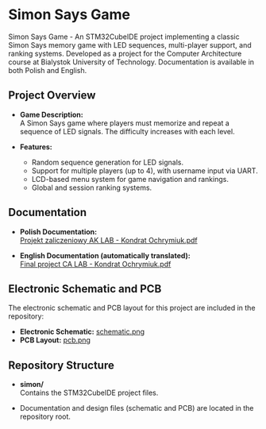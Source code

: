 # Simon Says Game

Simon Says Game - An STM32CubeIDE project implementing a classic Simon Says memory game with LED sequences, multi-player support, and ranking systems. Developed as a project for the Computer Architecture course at Bialystok University of Technology. Documentation is available in both Polish and English.

## Project Overview

- **Game Description:**  
  A Simon Says game where players must memorize and repeat a sequence of LED signals. The difficulty increases with each level.

- **Features:**
  - Random sequence generation for LED signals.
  - Support for multiple players (up to 4), with username input via UART.
  - LCD-based menu system for game navigation and rankings.
  - Global and session ranking systems.

## Documentation

- **Polish Documentation:**  
  [Projekt zaliczeniowy AK LAB - Kondrat Ochrymiuk.pdf](./Projekt%20zaliczeniowy%20AK%20LAB%20-%20Kondrat%20Ochrymiuk.pdf)

- **English Documentation (automatically translated):**  
  [Final project CA LAB - Kondrat Ochrymiuk.pdf](./Final%20project%20CA%20LAB%20-%20Kondrat%20Ochrymiuk.pdf)

## Electronic Schematic and PCB

The electronic schematic and PCB layout for this project are included in the repository:

- **Electronic Schematic:** [schematic.png](./schematic.png)
- **PCB Layout:** [pcb.png](./pcb.png)

## Repository Structure

- **simon/**  
  Contains the STM32CubeIDE project files.

- Documentation and design files (schematic and PCB) are located in the repository root.